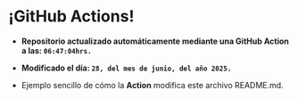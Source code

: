 # ¡GitHub Actions!
* **Repositorio actualizado automáticamente mediante una GitHub Action a las: `06:47:04hrs.`**
* **Modificado el día: `28, del mes de junio, del año 2025.`**

* Ejemplo sencillo de cómo la **Action** modifica este archivo README.md.
